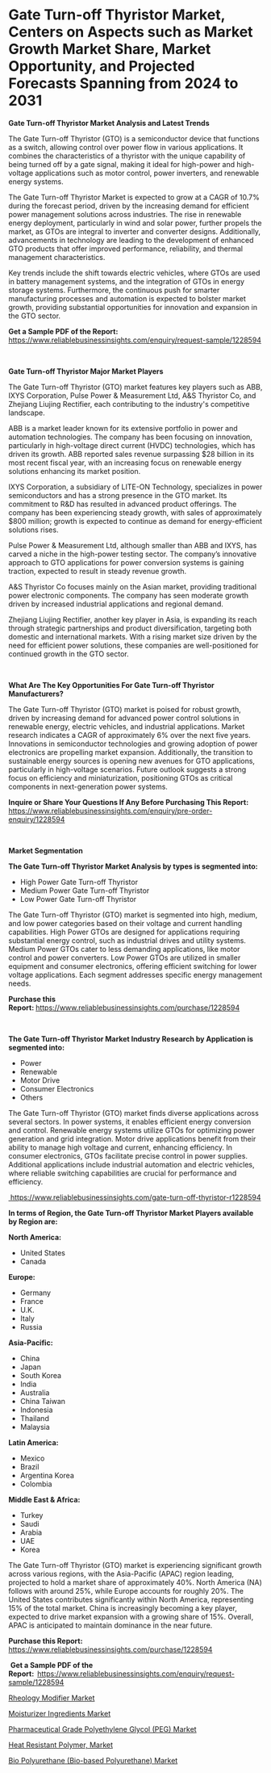 <p><h1>Gate Turn-off Thyristor Market, Centers on Aspects such as Market Growth Market Share, Market Opportunity, and Projected Forecasts Spanning from 2024 to 2031</h1></p><p><strong>Gate Turn-off Thyristor Market Analysis and Latest Trends</strong></p>
<p><p>The Gate Turn-off Thyristor (GTO) is a semiconductor device that functions as a switch, allowing control over power flow in various applications. It combines the characteristics of a thyristor with the unique capability of being turned off by a gate signal, making it ideal for high-power and high-voltage applications such as motor control, power inverters, and renewable energy systems.</p><p>The Gate Turn-off Thyristor Market is expected to grow at a CAGR of 10.7% during the forecast period, driven by the increasing demand for efficient power management solutions across industries. The rise in renewable energy deployment, particularly in wind and solar power, further propels the market, as GTOs are integral to inverter and converter designs. Additionally, advancements in technology are leading to the development of enhanced GTO products that offer improved performance, reliability, and thermal management characteristics. </p><p>Key trends include the shift towards electric vehicles, where GTOs are used in battery management systems, and the integration of GTOs in energy storage systems. Furthermore, the continuous push for smarter manufacturing processes and automation is expected to bolster market growth, providing substantial opportunities for innovation and expansion in the GTO sector.</p></p>
<p><strong>Get a Sample PDF of the Report:&nbsp;</strong> <a href="https://www.reliablebusinessinsights.com/enquiry/request-sample/1228594?utm_campaign=1500&utm_medium=2&utm_source=Github&utm_content=ia&utm_term=15102024&utm_id=gate-turn-off-thyristor">https://www.reliablebusinessinsights.com/enquiry/request-sample/1228594</a></p>
<p>&nbsp;</p>
<p><strong>Gate Turn-off Thyristor Major Market Players</strong></p>
<p><p>The Gate Turn-off Thyristor (GTO) market features key players such as ABB, IXYS Corporation, Pulse Power & Measurement Ltd, A&S Thyristor Co, and Zhejiang Liujing Rectifier, each contributing to the industry's competitive landscape.</p><p>ABB is a market leader known for its extensive portfolio in power and automation technologies. The company has been focusing on innovation, particularly in high-voltage direct current (HVDC) technologies, which has driven its growth. ABB reported sales revenue surpassing $28 billion in its most recent fiscal year, with an increasing focus on renewable energy solutions enhancing its market position.</p><p>IXYS Corporation, a subsidiary of LITE-ON Technology, specializes in power semiconductors and has a strong presence in the GTO market. Its commitment to R&D has resulted in advanced product offerings. The company has been experiencing steady growth, with sales of approximately $800 million; growth is expected to continue as demand for energy-efficient solutions rises.</p><p>Pulse Power & Measurement Ltd, although smaller than ABB and IXYS, has carved a niche in the high-power testing sector. The company’s innovative approach to GTO applications for power conversion systems is gaining traction, expected to result in steady revenue growth.</p><p>A&S Thyristor Co focuses mainly on the Asian market, providing traditional power electronic components. The company has seen moderate growth driven by increased industrial applications and regional demand.</p><p>Zhejiang Liujing Rectifier, another key player in Asia, is expanding its reach through strategic partnerships and product diversification, targeting both domestic and international markets. With a rising market size driven by the need for efficient power solutions, these companies are well-positioned for continued growth in the GTO sector.</p></p>
<p>&nbsp;</p>
<p><strong>What Are The Key Opportunities For Gate Turn-off Thyristor Manufacturers?</strong></p>
<p><p>The Gate Turn-off Thyristor (GTO) market is poised for robust growth, driven by increasing demand for advanced power control solutions in renewable energy, electric vehicles, and industrial applications. Market research indicates a CAGR of approximately 6% over the next five years. Innovations in semiconductor technologies and growing adoption of power electronics are propelling market expansion. Additionally, the transition to sustainable energy sources is opening new avenues for GTO applications, particularly in high-voltage scenarios. Future outlook suggests a strong focus on efficiency and miniaturization, positioning GTOs as critical components in next-generation power systems.</p></p>
<p><strong>Inquire or Share Your Questions If Any Before Purchasing This Report:</strong> <a href="https://www.reliablebusinessinsights.com/enquiry/pre-order-enquiry/1228594?utm_campaign=1500&utm_medium=2&utm_source=Github&utm_content=ia&utm_term=15102024&utm_id=gate-turn-off-thyristor">https://www.reliablebusinessinsights.com/enquiry/pre-order-enquiry/1228594</a></p>
<p>&nbsp;</p>
<p><strong>Market Segmentation</strong></p>
<p><strong>The Gate Turn-off Thyristor Market Analysis by types is segmented into:</strong></p>
<p><ul><li>High Power Gate Turn-off Thyristor</li><li>Medium Power Gate Turn-off Thyristor</li><li>Low Power Gate Turn-off Thyristor</li></ul></p>
<p><p>The Gate Turn-off Thyristor (GTO) market is segmented into high, medium, and low power categories based on their voltage and current handling capabilities. High Power GTOs are designed for applications requiring substantial energy control, such as industrial drives and utility systems. Medium Power GTOs cater to less demanding applications, like motor control and power converters. Low Power GTOs are utilized in smaller equipment and consumer electronics, offering efficient switching for lower voltage applications. Each segment addresses specific energy management needs.</p></p>
<p><strong>Purchase this Report:&nbsp;</strong><a href="https://www.reliablebusinessinsights.com/purchase/1228594?utm_campaign=1500&utm_medium=2&utm_source=Github&utm_content=ia&utm_term=15102024&utm_id=gate-turn-off-thyristor">https://www.reliablebusinessinsights.com/purchase/1228594</a></p>
<p>&nbsp;</p>
<p><strong>The Gate Turn-off Thyristor Market Industry Research by Application is segmented into:</strong></p>
<p><ul><li>Power</li><li>Renewable</li><li>Motor Drive</li><li>Consumer Electronics</li><li>Others</li></ul></p>
<p><p>The Gate Turn-off Thyristor (GTO) market finds diverse applications across several sectors. In power systems, it enables efficient energy conversion and control. Renewable energy systems utilize GTOs for optimizing power generation and grid integration. Motor drive applications benefit from their ability to manage high voltage and current, enhancing efficiency. In consumer electronics, GTOs facilitate precise control in power supplies. Additional applications include industrial automation and electric vehicles, where reliable switching capabilities are crucial for performance and efficiency.</p></p>
<p><a href="https://www.reliablebusinessinsights.com/gate-turn-off-thyristor-r1228594?utm_campaign=1500&utm_medium=2&utm_source=Github&utm_content=ia&utm_term=15102024&utm_id=gate-turn-off-thyristor">&nbsp;https://www.reliablebusinessinsights.com/gate-turn-off-thyristor-r1228594</a></p>
<p><strong>In terms of Region, the Gate Turn-off Thyristor Market Players available by Region are:</strong></p>
<p>
    <p> <strong> North America: </strong>
        <ul>
            <li>United States</li>
            <li>Canada</li>
        </ul>
        </p> 
    <p> <strong> Europe: </strong>
        <ul>
            <li>Germany</li>
            <li>France</li>
            <li>U.K.</li>
            <li>Italy</li>
            <li>Russia</li>
        </ul>
        </p> 
    <p> <strong> Asia-Pacific: </strong>
        <ul>
            <li>China</li>
            <li>Japan</li>
            <li>South Korea</li>
            <li>India</li>
            <li>Australia</li>
            <li>China Taiwan</li>
            <li>Indonesia</li>
            <li>Thailand</li>
            <li>Malaysia</li>
        </ul>
        </p> 
    <p> <strong> Latin America: </strong>
        <ul>
            <li>Mexico</li>
            <li>Brazil</li>
            <li>Argentina Korea</li>
            <li>Colombia</li>
        </ul>
        </p> 
    <p> <strong> Middle East & Africa: </strong>
        <ul>
            <li>Turkey</li>
            <li>Saudi</li>
            <li>Arabia</li>
            <li>UAE</li>
            <li>Korea</li>
        </ul>
    </p>
    </p>
<p><p>The Gate Turn-off Thyristor (GTO) market is experiencing significant growth across various regions, with the Asia-Pacific (APAC) region leading, projected to hold a market share of approximately 40%. North America (NA) follows with around 25%, while Europe accounts for roughly 20%. The United States contributes significantly within North America, representing 15% of the total market. China is increasingly becoming a key player, expected to drive market expansion with a growing share of 15%. Overall, APAC is anticipated to maintain dominance in the near future.</p></p>
<p><strong>Purchase this Report: </strong><a href="https://www.reliablebusinessinsights.com/purchase/1228594?utm_campaign=1500&utm_medium=2&utm_source=Github&utm_content=ia&utm_term=15102024&utm_id=gate-turn-off-thyristor">https://www.reliablebusinessinsights.com/purchase/1228594</a></p>
<p>&nbsp;<strong>Get a Sample PDF of the Report:&nbsp;&nbsp;</strong><a href="https://www.reliablebusinessinsights.com/enquiry/request-sample/1228594?utm_campaign=1500&utm_medium=2&utm_source=Github&utm_content=ia&utm_term=15102024&utm_id=gate-turn-off-thyristor">https://www.reliablebusinessinsights.com/enquiry/request-sample/1228594</a></p>
<p><strong></strong></p>
<p><p><a href="https://www.linkedin.com/pulse/rheology-modifier-market-penetration-strategies-untapped-markets-c4ovf?utm_campaign=1500&utm_medium=2&utm_source=Github&utm_content=ia&utm_term=15102024&utm_id=gate-turn-off-thyristor">Rheology Modifier Market</a></p><p><a href="https://www.linkedin.com/pulse/charting-future-comprehensive-analysis-global-moisturizer-ingredients-qhyff?trk=public_post_embed_feed-article-content&utm_campaign=1500&utm_medium=2&utm_source=Github&utm_content=ia&utm_term=15102024&utm_id=gate-turn-off-thyristor">Moisturizer Ingredients Market</a></p><p><a href="https://www.linkedin.com/pulse/pharmaceutical-grade-polyethylene-glycol-peg-landscape-product-uqiff?trk=public_post_embed_feed-article-content&utm_campaign=1500&utm_medium=2&utm_source=Github&utm_content=ia&utm_term=15102024&utm_id=gate-turn-off-thyristor">Pharmaceutical Grade Polyethylene Glycol (PEG) Market</a></p><p><a href="https://www.linkedin.com/pulse/heat-resistant-polymer-market-pulse-96-expansion-blueprint-2024-2031-fwgue?trk=public_post_embed_feed-article-content&utm_campaign=1500&utm_medium=2&utm_source=Github&utm_content=ia&utm_term=15102024&utm_id=gate-turn-off-thyristor">Heat Resistant Polymer, Market</a></p><p><a href="https://www.linkedin.com/pulse/bio-polyurethane-bio-based-market-outlook-current-assessment-ucrmf?trk=public_post_embed_feed-article-content&utm_campaign=1500&utm_medium=2&utm_source=Github&utm_content=ia&utm_term=15102024&utm_id=gate-turn-off-thyristor">Bio Polyurethane (Bio-based Polyurethane) Market</a></p></p>